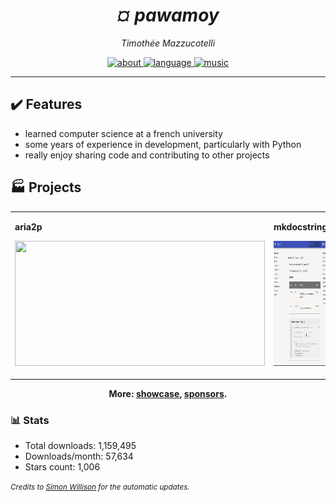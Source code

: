<h1 align="center"><em>¤ pawamoy</em></h1>
<p align="center"><em>Timothée Mazzucotelli</em></p>

<p align="center">
    <a href="https://pawamoy.github.io/about">
        <img alt="about" src="https://img.shields.io/badge/docs-about-blue.svg?style=flat" />
    </a>
    <a href="https://en.wikipedia.org/wiki/DNA">
        <img alt="language" src="https://img.shields.io/badge/language-ACGT-pink.svg?style=flat" />
    </a>
    <a href="https://www.youtube.com/watch?v=6FbYQOIfGAI">
        <img alt="music" src="https://img.shields.io/badge/music-extreme-black.svg?style=flat" />
    </a>
</p>

---

## :heavy_check_mark: Features

- learned computer science at a french university
- some years of experience in development, particularly with Python
- really enjoy sharing code and contributing to other projects

## :factory: Projects

<table>
    <tbody>
        <tr>
            <td>
                <p><strong>aria2p</strong><p>
                <a href="https://github.com/pawamoy/aria2p">
                    <img src="https://pawamoy.github.io/assets/aria2p.gif" width="400" height="200" />
                </a>
            </td>
            <td>
                <p><strong>mkdocstrings</strong><p>
                <a href="https://github.com/pawamoy/mkdocstrings">
                    <img src="mkdocstrings.png" width="400" height="200" />
                </a>
            </td>
            <td>
                <p><strong>copier-poetry</strong><p>
                <a href="https://github.com/pawamoy/copier-poetry">
                    <img src="https://pawamoy.github.io/assets/copier-poetry.svg" width="400" height="200" />
                </a>
            </td>
        </tr>
    </tbody>
</table>

<p align="center">
    <strong>More:
        <a href="https://pawamoy.github.io/showcase">showcase</a>,
        <a href="https://github.com/sponsors/pawamoy">sponsors</a>.
    </strong>
</p>

### :bar_chart: Stats

<!--marker-->
- Total downloads: 1,159,495<br>
- Downloads/month: 57,634<br>
- Stars count: 1,006
<!--end-->

<small><em>Credits to
<a href="https://simonwillison.net/2020/Jul/10/self-updating-profile-readme/">Simon Willison</a>
for the automatic updates.
</em></small>